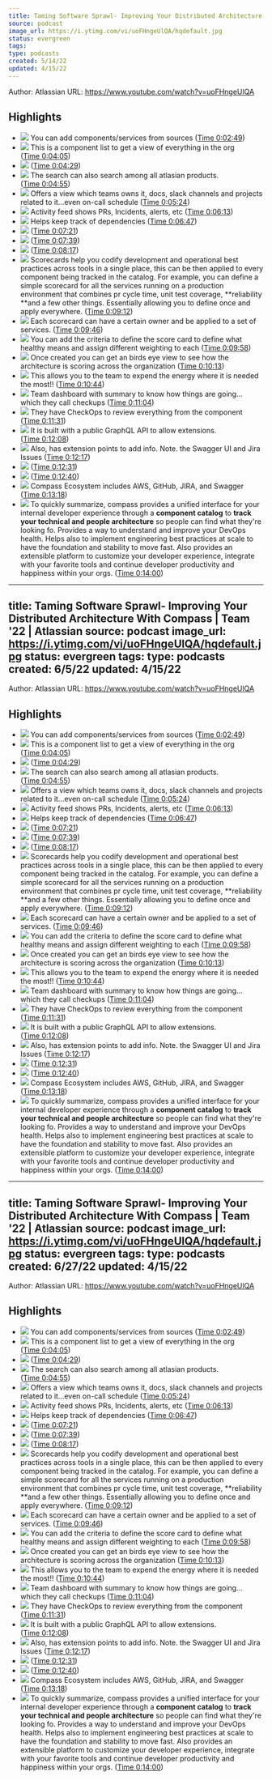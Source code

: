 ```yaml
---
title: Taming Software Sprawl- Improving Your Distributed Architecture With Compass | Team '22 | Atlassian
source: podcast
image_url: https://i.ytimg.com/vi/uoFHngeUlQA/hqdefault.jpg
status: evergreen
tags: 
type: podcasts
created: 5/14/22
updated: 4/15/22
---
```


Author: Atlassian
URL: https://www.youtube.com/watch?v=uoFHngeUlQA

## Highlights
- ![](https://s3.amazonaws.com/images.staging.reclipped.com/thumbnails/06eb15e1b87e405e29797876da2b1c08_169.jpeg)
  You can add components/services from sources ([Time 0:02:49](https://reclipped.com/a/Ouh47LxeEeysEU9xmasOVw#169))
- ![](https://s3.amazonaws.com/images.staging.reclipped.com/thumbnails/06eb15e1b87e405e29797876da2b1c08_245.jpeg) 
  This is a component list to get a view of everything in the org ([Time 0:04:05](https://reclipped.com/a/Ouh47LxeEeysEU9xmasOVw#245))
- ![](https://s3.amazonaws.com/images.staging.reclipped.com/thumbnails/06eb15e1b87e405e29797876da2b1c08_269.jpeg) ([Time 0:04:29](https://reclipped.com/a/Ouh47LxeEeysEU9xmasOVw#269))
- ![](https://s3.amazonaws.com/images.staging.reclipped.com/thumbnails/06eb15e1b87e405e29797876da2b1c08_295.jpeg)
  The search can also search among all atlasian products. ([Time 0:04:55](https://reclipped.com/a/Ouh47LxeEeysEU9xmasOVw#295))
- ![](https://s3.amazonaws.com/images.staging.reclipped.com/thumbnails/06eb15e1b87e405e29797876da2b1c08_324.jpeg)
  Offers a view which teams owns it, docs, slack channels and projects related to it...even on-call schedule ([Time 0:05:24](https://reclipped.com/a/Ouh47LxeEeysEU9xmasOVw#324))
- ![](https://s3.amazonaws.com/images.staging.reclipped.com/thumbnails/06eb15e1b87e405e29797876da2b1c08_373.jpeg)
  Activity feed shows PRs, Incidents, alerts, etc ([Time 0:06:13](https://reclipped.com/a/Ouh47LxeEeysEU9xmasOVw#373))
- ![](https://s3.amazonaws.com/images.staging.reclipped.com/thumbnails/06eb15e1b87e405e29797876da2b1c08_407.jpeg)
  Helps keep track of dependencies ([Time 0:06:47](https://reclipped.com/a/Ouh47LxeEeysEU9xmasOVw#407))
- ![](https://s3.amazonaws.com/images.staging.reclipped.com/thumbnails/06eb15e1b87e405e29797876da2b1c08_441.jpeg) ([Time 0:07:21](https://reclipped.com/a/Ouh47LxeEeysEU9xmasOVw#441))
- ![](https://s3.amazonaws.com/images.staging.reclipped.com/thumbnails/06eb15e1b87e405e29797876da2b1c08_459.jpeg) ([Time 0:07:39](https://reclipped.com/a/Ouh47LxeEeysEU9xmasOVw#459))
- ![](https://s3.amazonaws.com/images.staging.reclipped.com/thumbnails/06eb15e1b87e405e29797876da2b1c08_497.jpeg) ([Time 0:08:17](https://reclipped.com/a/Ouh47LxeEeysEU9xmasOVw#497))
- ![](https://s3.amazonaws.com/images.staging.reclipped.com/thumbnails/06eb15e1b87e405e29797876da2b1c08_552.jpeg)
  Scorecards help you codify development and operational best practices across tools in a single place, this can be then applied to every component being tracked in the catalog.
  For example, you can define a simple scorecard for all the services running on a production environment that combines pr cycle time, unit test coverage, **reliability **and a few other things.
  Essentially allowing you to define once and apply everywhere. ([Time 0:09:12](https://reclipped.com/a/Ouh47LxeEeysEU9xmasOVw#552))
- ![](https://s3.amazonaws.com/images.staging.reclipped.com/thumbnails/06eb15e1b87e405e29797876da2b1c08_586.jpeg) 
  Each scorecard can have a certain owner and be applied to a set of services. ([Time 0:09:46](https://reclipped.com/a/Ouh47LxeEeysEU9xmasOVw#586))
- ![](https://s3.amazonaws.com/images.staging.reclipped.com/thumbnails/06eb15e1b87e405e29797876da2b1c08_598.jpeg) 
  You can add the criteria to define the score card to define what healthy means and assign different weighting to each ([Time 0:09:58](https://reclipped.com/a/Ouh47LxeEeysEU9xmasOVw#598))
- ![](https://s3.amazonaws.com/images.staging.reclipped.com/thumbnails/06eb15e1b87e405e29797876da2b1c08_613.jpeg)
  Once created you can get an birds eye view to see how the architecture is scoring across the organization ([Time 0:10:13](https://reclipped.com/a/Ouh47LxeEeysEU9xmasOVw#613))
- ![](https://s3.amazonaws.com/images.staging.reclipped.com/thumbnails/06eb15e1b87e405e29797876da2b1c08_644.jpeg)
  This allows you to the team to expend the energy where it is needed the most!! ([Time 0:10:44](https://reclipped.com/a/Ouh47LxeEeysEU9xmasOVw#644))
- ![](https://s3.amazonaws.com/images.staging.reclipped.com/thumbnails/06eb15e1b87e405e29797876da2b1c08_664.jpeg)
  Team dashboard with summary to know how things are going... which they call checkups ([Time 0:11:04](https://reclipped.com/a/Ouh47LxeEeysEU9xmasOVw#664))
- ![](https://s3.amazonaws.com/images.staging.reclipped.com/thumbnails/06eb15e1b87e405e29797876da2b1c08_691.jpeg)
  They have CheckOps to review everything from the component ([Time 0:11:31](https://reclipped.com/a/Ouh47LxeEeysEU9xmasOVw#691))
- ![](https://s3.amazonaws.com/images.staging.reclipped.com/thumbnails/06eb15e1b87e405e29797876da2b1c08_728.jpeg)
  It is built with a public GraphQL API to allow extensions. ([Time 0:12:08](https://reclipped.com/a/Ouh47LxeEeysEU9xmasOVw#728))
- ![](https://s3.amazonaws.com/images.staging.reclipped.com/thumbnails/06eb15e1b87e405e29797876da2b1c08_737.jpeg)
  Also, has extension points to add info. Note. the Swagger UI and Jira Issues ([Time 0:12:17](https://reclipped.com/a/Ouh47LxeEeysEU9xmasOVw#737))
- ![](https://s3.amazonaws.com/images.staging.reclipped.com/thumbnails/06eb15e1b87e405e29797876da2b1c08_751.jpeg) ([Time 0:12:31](https://reclipped.com/a/Ouh47LxeEeysEU9xmasOVw#751))
- ![](https://s3.amazonaws.com/images.staging.reclipped.com/thumbnails/06eb15e1b87e405e29797876da2b1c08_760.jpeg) ([Time 0:12:40](https://reclipped.com/a/Ouh47LxeEeysEU9xmasOVw#760))
- ![](https://s3.amazonaws.com/images.staging.reclipped.com/thumbnails/06eb15e1b87e405e29797876da2b1c08_798.jpeg)
  Compass Ecosystem includes AWS, GitHub, JIRA, and Swagger ([Time 0:13:18](https://reclipped.com/a/Ouh47LxeEeysEU9xmasOVw#798))
- ![](https://s3.amazonaws.com/images.staging.reclipped.com/thumbnails/06eb15e1b87e405e29797876da2b1c08_840.jpeg)
  To quickly summarize, compass provides a unified interface for your internal developer experience through a **component catalog** to **track your technical and people architecture** so people can find what they're looking fo.
  Provides a way to understand and improve your
  DevOps health.
  Helps also to implement engineering best practices at scale to have the foundation and stability to move fast.
  Also provides an extensible platform to customize your developer experience, integrate with your favorite tools and continue developer productivity and happiness within your orgs. ([Time 0:14:00](https://reclipped.com/a/Ouh47LxeEeysEU9xmasOVw#840))
---
title: Taming Software Sprawl- Improving Your Distributed Architecture With Compass | Team '22 | Atlassian
source: podcast
image_url: https://i.ytimg.com/vi/uoFHngeUlQA/hqdefault.jpg
status: evergreen
tags: 
type: podcasts
created: 6/5/22
updated: 4/15/22
---

Author: Atlassian
URL: https://www.youtube.com/watch?v=uoFHngeUlQA

## Highlights
- ![](https://s3.amazonaws.com/images.staging.reclipped.com/thumbnails/06eb15e1b87e405e29797876da2b1c08_169.jpeg)
  You can add components/services from sources ([Time 0:02:49](https://reclipped.com/a/Ouh47LxeEeysEU9xmasOVw#169))
- ![](https://s3.amazonaws.com/images.staging.reclipped.com/thumbnails/06eb15e1b87e405e29797876da2b1c08_245.jpeg) 
  This is a component list to get a view of everything in the org ([Time 0:04:05](https://reclipped.com/a/Ouh47LxeEeysEU9xmasOVw#245))
- ![](https://s3.amazonaws.com/images.staging.reclipped.com/thumbnails/06eb15e1b87e405e29797876da2b1c08_269.jpeg) ([Time 0:04:29](https://reclipped.com/a/Ouh47LxeEeysEU9xmasOVw#269))
- ![](https://s3.amazonaws.com/images.staging.reclipped.com/thumbnails/06eb15e1b87e405e29797876da2b1c08_295.jpeg)
  The search can also search among all atlasian products. ([Time 0:04:55](https://reclipped.com/a/Ouh47LxeEeysEU9xmasOVw#295))
- ![](https://s3.amazonaws.com/images.staging.reclipped.com/thumbnails/06eb15e1b87e405e29797876da2b1c08_324.jpeg)
  Offers a view which teams owns it, docs, slack channels and projects related to it...even on-call schedule ([Time 0:05:24](https://reclipped.com/a/Ouh47LxeEeysEU9xmasOVw#324))
- ![](https://s3.amazonaws.com/images.staging.reclipped.com/thumbnails/06eb15e1b87e405e29797876da2b1c08_373.jpeg)
  Activity feed shows PRs, Incidents, alerts, etc ([Time 0:06:13](https://reclipped.com/a/Ouh47LxeEeysEU9xmasOVw#373))
- ![](https://s3.amazonaws.com/images.staging.reclipped.com/thumbnails/06eb15e1b87e405e29797876da2b1c08_407.jpeg)
  Helps keep track of dependencies ([Time 0:06:47](https://reclipped.com/a/Ouh47LxeEeysEU9xmasOVw#407))
- ![](https://s3.amazonaws.com/images.staging.reclipped.com/thumbnails/06eb15e1b87e405e29797876da2b1c08_441.jpeg) ([Time 0:07:21](https://reclipped.com/a/Ouh47LxeEeysEU9xmasOVw#441))
- ![](https://s3.amazonaws.com/images.staging.reclipped.com/thumbnails/06eb15e1b87e405e29797876da2b1c08_459.jpeg) ([Time 0:07:39](https://reclipped.com/a/Ouh47LxeEeysEU9xmasOVw#459))
- ![](https://s3.amazonaws.com/images.staging.reclipped.com/thumbnails/06eb15e1b87e405e29797876da2b1c08_497.jpeg) ([Time 0:08:17](https://reclipped.com/a/Ouh47LxeEeysEU9xmasOVw#497))
- ![](https://s3.amazonaws.com/images.staging.reclipped.com/thumbnails/06eb15e1b87e405e29797876da2b1c08_552.jpeg)
  Scorecards help you codify development and operational best practices across tools in a single place, this can be then applied to every component being tracked in the catalog.
  For example, you can define a simple scorecard for all the services running on a production environment that combines pr cycle time, unit test coverage, **reliability **and a few other things.
  Essentially allowing you to define once and apply everywhere. ([Time 0:09:12](https://reclipped.com/a/Ouh47LxeEeysEU9xmasOVw#552))
- ![](https://s3.amazonaws.com/images.staging.reclipped.com/thumbnails/06eb15e1b87e405e29797876da2b1c08_586.jpeg) 
  Each scorecard can have a certain owner and be applied to a set of services. ([Time 0:09:46](https://reclipped.com/a/Ouh47LxeEeysEU9xmasOVw#586))
- ![](https://s3.amazonaws.com/images.staging.reclipped.com/thumbnails/06eb15e1b87e405e29797876da2b1c08_598.jpeg) 
  You can add the criteria to define the score card to define what healthy means and assign different weighting to each ([Time 0:09:58](https://reclipped.com/a/Ouh47LxeEeysEU9xmasOVw#598))
- ![](https://s3.amazonaws.com/images.staging.reclipped.com/thumbnails/06eb15e1b87e405e29797876da2b1c08_613.jpeg)
  Once created you can get an birds eye view to see how the architecture is scoring across the organization ([Time 0:10:13](https://reclipped.com/a/Ouh47LxeEeysEU9xmasOVw#613))
- ![](https://s3.amazonaws.com/images.staging.reclipped.com/thumbnails/06eb15e1b87e405e29797876da2b1c08_644.jpeg)
  This allows you to the team to expend the energy where it is needed the most!! ([Time 0:10:44](https://reclipped.com/a/Ouh47LxeEeysEU9xmasOVw#644))
- ![](https://s3.amazonaws.com/images.staging.reclipped.com/thumbnails/06eb15e1b87e405e29797876da2b1c08_664.jpeg)
  Team dashboard with summary to know how things are going... which they call checkups ([Time 0:11:04](https://reclipped.com/a/Ouh47LxeEeysEU9xmasOVw#664))
- ![](https://s3.amazonaws.com/images.staging.reclipped.com/thumbnails/06eb15e1b87e405e29797876da2b1c08_691.jpeg)
  They have CheckOps to review everything from the component ([Time 0:11:31](https://reclipped.com/a/Ouh47LxeEeysEU9xmasOVw#691))
- ![](https://s3.amazonaws.com/images.staging.reclipped.com/thumbnails/06eb15e1b87e405e29797876da2b1c08_728.jpeg)
  It is built with a public GraphQL API to allow extensions. ([Time 0:12:08](https://reclipped.com/a/Ouh47LxeEeysEU9xmasOVw#728))
- ![](https://s3.amazonaws.com/images.staging.reclipped.com/thumbnails/06eb15e1b87e405e29797876da2b1c08_737.jpeg)
  Also, has extension points to add info. Note. the Swagger UI and Jira Issues ([Time 0:12:17](https://reclipped.com/a/Ouh47LxeEeysEU9xmasOVw#737))
- ![](https://s3.amazonaws.com/images.staging.reclipped.com/thumbnails/06eb15e1b87e405e29797876da2b1c08_751.jpeg) ([Time 0:12:31](https://reclipped.com/a/Ouh47LxeEeysEU9xmasOVw#751))
- ![](https://s3.amazonaws.com/images.staging.reclipped.com/thumbnails/06eb15e1b87e405e29797876da2b1c08_760.jpeg) ([Time 0:12:40](https://reclipped.com/a/Ouh47LxeEeysEU9xmasOVw#760))
- ![](https://s3.amazonaws.com/images.staging.reclipped.com/thumbnails/06eb15e1b87e405e29797876da2b1c08_798.jpeg)
  Compass Ecosystem includes AWS, GitHub, JIRA, and Swagger ([Time 0:13:18](https://reclipped.com/a/Ouh47LxeEeysEU9xmasOVw#798))
- ![](https://s3.amazonaws.com/images.staging.reclipped.com/thumbnails/06eb15e1b87e405e29797876da2b1c08_840.jpeg)
  To quickly summarize, compass provides a unified interface for your internal developer experience through a **component catalog** to **track your technical and people architecture** so people can find what they're looking fo.
  Provides a way to understand and improve your
  DevOps health.
  Helps also to implement engineering best practices at scale to have the foundation and stability to move fast.
  Also provides an extensible platform to customize your developer experience, integrate with your favorite tools and continue developer productivity and happiness within your orgs. ([Time 0:14:00](https://reclipped.com/a/Ouh47LxeEeysEU9xmasOVw#840))
---
title: Taming Software Sprawl- Improving Your Distributed Architecture With Compass | Team '22 | Atlassian
source: podcast
image_url: https://i.ytimg.com/vi/uoFHngeUlQA/hqdefault.jpg
status: evergreen
tags: 
type: podcasts
created: 6/27/22
updated: 4/15/22
---

Author: Atlassian
URL: https://www.youtube.com/watch?v=uoFHngeUlQA

## Highlights
- ![](https://s3.amazonaws.com/images.staging.reclipped.com/thumbnails/06eb15e1b87e405e29797876da2b1c08_169.jpeg)
  You can add components/services from sources ([Time 0:02:49](https://reclipped.com/a/Ouh47LxeEeysEU9xmasOVw#169))
- ![](https://s3.amazonaws.com/images.staging.reclipped.com/thumbnails/06eb15e1b87e405e29797876da2b1c08_245.jpeg) 
  This is a component list to get a view of everything in the org ([Time 0:04:05](https://reclipped.com/a/Ouh47LxeEeysEU9xmasOVw#245))
- ![](https://s3.amazonaws.com/images.staging.reclipped.com/thumbnails/06eb15e1b87e405e29797876da2b1c08_269.jpeg) ([Time 0:04:29](https://reclipped.com/a/Ouh47LxeEeysEU9xmasOVw#269))
- ![](https://s3.amazonaws.com/images.staging.reclipped.com/thumbnails/06eb15e1b87e405e29797876da2b1c08_295.jpeg)
  The search can also search among all atlasian products. ([Time 0:04:55](https://reclipped.com/a/Ouh47LxeEeysEU9xmasOVw#295))
- ![](https://s3.amazonaws.com/images.staging.reclipped.com/thumbnails/06eb15e1b87e405e29797876da2b1c08_324.jpeg)
  Offers a view which teams owns it, docs, slack channels and projects related to it...even on-call schedule ([Time 0:05:24](https://reclipped.com/a/Ouh47LxeEeysEU9xmasOVw#324))
- ![](https://s3.amazonaws.com/images.staging.reclipped.com/thumbnails/06eb15e1b87e405e29797876da2b1c08_373.jpeg)
  Activity feed shows PRs, Incidents, alerts, etc ([Time 0:06:13](https://reclipped.com/a/Ouh47LxeEeysEU9xmasOVw#373))
- ![](https://s3.amazonaws.com/images.staging.reclipped.com/thumbnails/06eb15e1b87e405e29797876da2b1c08_407.jpeg)
  Helps keep track of dependencies ([Time 0:06:47](https://reclipped.com/a/Ouh47LxeEeysEU9xmasOVw#407))
- ![](https://s3.amazonaws.com/images.staging.reclipped.com/thumbnails/06eb15e1b87e405e29797876da2b1c08_441.jpeg) ([Time 0:07:21](https://reclipped.com/a/Ouh47LxeEeysEU9xmasOVw#441))
- ![](https://s3.amazonaws.com/images.staging.reclipped.com/thumbnails/06eb15e1b87e405e29797876da2b1c08_459.jpeg) ([Time 0:07:39](https://reclipped.com/a/Ouh47LxeEeysEU9xmasOVw#459))
- ![](https://s3.amazonaws.com/images.staging.reclipped.com/thumbnails/06eb15e1b87e405e29797876da2b1c08_497.jpeg) ([Time 0:08:17](https://reclipped.com/a/Ouh47LxeEeysEU9xmasOVw#497))
- ![](https://s3.amazonaws.com/images.staging.reclipped.com/thumbnails/06eb15e1b87e405e29797876da2b1c08_552.jpeg)
  Scorecards help you codify development and operational best practices across tools in a single place, this can be then applied to every component being tracked in the catalog.
  For example, you can define a simple scorecard for all the services running on a production environment that combines pr cycle time, unit test coverage, **reliability **and a few other things.
  Essentially allowing you to define once and apply everywhere. ([Time 0:09:12](https://reclipped.com/a/Ouh47LxeEeysEU9xmasOVw#552))
- ![](https://s3.amazonaws.com/images.staging.reclipped.com/thumbnails/06eb15e1b87e405e29797876da2b1c08_586.jpeg) 
  Each scorecard can have a certain owner and be applied to a set of services. ([Time 0:09:46](https://reclipped.com/a/Ouh47LxeEeysEU9xmasOVw#586))
- ![](https://s3.amazonaws.com/images.staging.reclipped.com/thumbnails/06eb15e1b87e405e29797876da2b1c08_598.jpeg) 
  You can add the criteria to define the score card to define what healthy means and assign different weighting to each ([Time 0:09:58](https://reclipped.com/a/Ouh47LxeEeysEU9xmasOVw#598))
- ![](https://s3.amazonaws.com/images.staging.reclipped.com/thumbnails/06eb15e1b87e405e29797876da2b1c08_613.jpeg)
  Once created you can get an birds eye view to see how the architecture is scoring across the organization ([Time 0:10:13](https://reclipped.com/a/Ouh47LxeEeysEU9xmasOVw#613))
- ![](https://s3.amazonaws.com/images.staging.reclipped.com/thumbnails/06eb15e1b87e405e29797876da2b1c08_644.jpeg)
  This allows you to the team to expend the energy where it is needed the most!! ([Time 0:10:44](https://reclipped.com/a/Ouh47LxeEeysEU9xmasOVw#644))
- ![](https://s3.amazonaws.com/images.staging.reclipped.com/thumbnails/06eb15e1b87e405e29797876da2b1c08_664.jpeg)
  Team dashboard with summary to know how things are going... which they call checkups ([Time 0:11:04](https://reclipped.com/a/Ouh47LxeEeysEU9xmasOVw#664))
- ![](https://s3.amazonaws.com/images.staging.reclipped.com/thumbnails/06eb15e1b87e405e29797876da2b1c08_691.jpeg)
  They have CheckOps to review everything from the component ([Time 0:11:31](https://reclipped.com/a/Ouh47LxeEeysEU9xmasOVw#691))
- ![](https://s3.amazonaws.com/images.staging.reclipped.com/thumbnails/06eb15e1b87e405e29797876da2b1c08_728.jpeg)
  It is built with a public GraphQL API to allow extensions. ([Time 0:12:08](https://reclipped.com/a/Ouh47LxeEeysEU9xmasOVw#728))
- ![](https://s3.amazonaws.com/images.staging.reclipped.com/thumbnails/06eb15e1b87e405e29797876da2b1c08_737.jpeg)
  Also, has extension points to add info. Note. the Swagger UI and Jira Issues ([Time 0:12:17](https://reclipped.com/a/Ouh47LxeEeysEU9xmasOVw#737))
- ![](https://s3.amazonaws.com/images.staging.reclipped.com/thumbnails/06eb15e1b87e405e29797876da2b1c08_751.jpeg) ([Time 0:12:31](https://reclipped.com/a/Ouh47LxeEeysEU9xmasOVw#751))
- ![](https://s3.amazonaws.com/images.staging.reclipped.com/thumbnails/06eb15e1b87e405e29797876da2b1c08_760.jpeg) ([Time 0:12:40](https://reclipped.com/a/Ouh47LxeEeysEU9xmasOVw#760))
- ![](https://s3.amazonaws.com/images.staging.reclipped.com/thumbnails/06eb15e1b87e405e29797876da2b1c08_798.jpeg)
  Compass Ecosystem includes AWS, GitHub, JIRA, and Swagger ([Time 0:13:18](https://reclipped.com/a/Ouh47LxeEeysEU9xmasOVw#798))
- ![](https://s3.amazonaws.com/images.staging.reclipped.com/thumbnails/06eb15e1b87e405e29797876da2b1c08_840.jpeg)
  To quickly summarize, compass provides a unified interface for your internal developer experience through a **component catalog** to **track your technical and people architecture** so people can find what they're looking fo.
  Provides a way to understand and improve your
  DevOps health.
  Helps also to implement engineering best practices at scale to have the foundation and stability to move fast.
  Also provides an extensible platform to customize your developer experience, integrate with your favorite tools and continue developer productivity and happiness within your orgs. ([Time 0:14:00](https://reclipped.com/a/Ouh47LxeEeysEU9xmasOVw#840))
